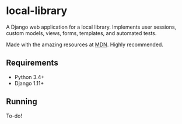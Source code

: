 local-library
=============

A Django web application for a local library. Implements user sessions, custom models, views, forms, templates, and automated tests.

Made with the amazing resources at [MDN](https://developer.mozilla.org/en-US/docs/Learn/Server-side). Highly recommended. 


Requirements
------------
* Python 3.4+
* Django 1.11+

Running
-------

To-do!

